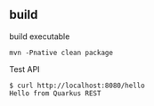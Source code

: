 #

## build

build executable

```shell
mvn -Pnative clean package
```

Test API

```shell
$ curl http://localhost:8080/hello
Hello from Quarkus REST
```